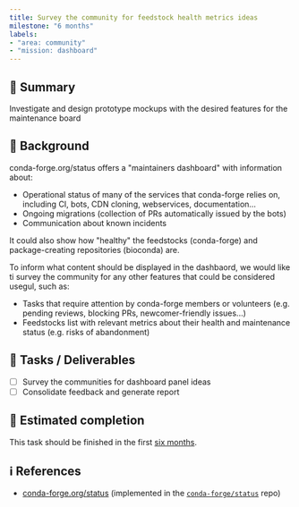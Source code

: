 ```yaml
---
title: Survey the community for feedstock health metrics ideas
milestone: "6 months"
labels: 
- "area: community"
- "mission: dashboard"
---
```


## 📌 Summary

Investigate and design prototype mockups with the desired features for the maintenance board

## 📝 Background

conda-forge.org/status offers a "maintainers dashboard" with information about:

- Operational status of many of the services that conda-forge relies on, including CI, bots, CDN cloning, webservices, documentation...
- Ongoing migrations (collection of PRs automatically issued by the bots)
- Communication about known incidents

It could also show how "healthy" the feedstocks (conda-forge) and package-creating repositories (bioconda) are.

To inform what content should be displayed in the dashbaord, we would like ti survey the community for any other features that could be considered usegul, such as:

- Tasks that require attention by conda-forge members or volunteers (e.g. pending reviews, blocking PRs, newcomer-friendly issues...)
- Feedstocks list with relevant metrics about their health and maintenance status (e.g. risks of abandonment)

## 🚀 Tasks / Deliverables

- [ ] Survey the communities for dashboard panel ideas
- [ ] Consolidate feedback and generate report

## 📅 Estimated completion

This task should be finished in the first [six months](__MILESTONE_URL__).

## ℹ️ References

- [conda-forge.org/status](https://conda-forge.org/status) (implemented in the [`conda-forge/status`](https://github.com/conda-forge/status) repo)
